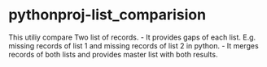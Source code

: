 # pythonproj-list_comparision
This utiliy compare Two list of records. - It provides gaps of each list. E.g. missing records of list 1 and missing records of list 2 in python. - It merges records of both lists and provides master list with both results.
